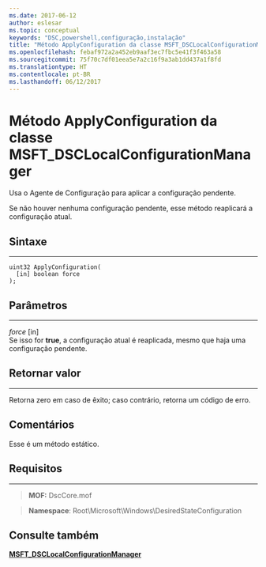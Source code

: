 ```yaml
---
ms.date: 2017-06-12
author: eslesar
ms.topic: conceptual
keywords: "DSC,powershell,configuração,instalação"
title: "Método ApplyConfiguration da classe MSFT_DSCLocalConfigurationManager"
ms.openlocfilehash: febaf972a2a452eb9aaf3ec7fbc5e41f3f463a58
ms.sourcegitcommit: 75f70c7df01eea5e7a2c16f9a3ab1dd437a1f8fd
ms.translationtype: HT
ms.contentlocale: pt-BR
ms.lasthandoff: 06/12/2017
---
```

# <a name="applyconfiguration-method-of-the-msftdsclocalconfigurationmanager-class"></a>Método ApplyConfiguration da classe MSFT_DSCLocalConfigurationManager

Usa o Agente de Configuração para aplicar a configuração pendente. 

Se não houver nenhuma configuração pendente, esse método reaplicará a configuração atual.


## <a name="syntax"></a>Sintaxe
------

```mof
uint32 ApplyConfiguration(
  [in] boolean force
);
```

## <a name="parameters"></a>Parâmetros
----------

*force* \[in\]  
Se isso for **true**, a configuração atual é reaplicada, mesmo que haja uma configuração pendente.

## <a name="return-value"></a>Retornar valor
------------

Retorna zero em caso de êxito; caso contrário, retorna um código de erro.

## <a name="remarks"></a>Comentários

Esse é um método estático.

## <a name="requirements"></a>Requisitos
------------
>**MOF:** DscCore.mof

>**Namespace**: Root\Microsoft\Windows\DesiredStateConfiguration


## <a name="see-also"></a>Consulte também


[**MSFT_DSCLocalConfigurationManager**](msft-dsclocalconfigurationmanager.md)

 

 



